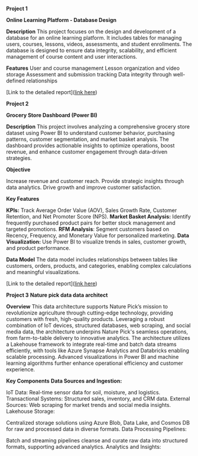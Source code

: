 **Project 1**

**Online Learning Platform - Database Design**

**Description**
This project focuses on the design and development of a database for an online learning platform. It includes tables for managing users, courses, lessons, videos, assessments, and student enrollments. The database is designed to ensure data integrity, scalability, and efficient management of course content and user interactions.

**Features**
User and course management
Lesson organization and video storage
Assessment and submission tracking
Data integrity through well-defined relationships

[Link to the detailed report]([link here](https://github.com/Dhvanil25/Data-science-Course-Projects/blob/ac07030a67ed38832f398d3a71d5bddc6e0fcccb/Learning%20platfrom%20database%20design%20and%20development.pdf))

**Project 2**

**Grocery Store Dashboard (Power BI)**

**Description**
This project involves analyzing a comprehensive grocery store dataset using Power BI to understand customer behavior, purchasing patterns, customer segmentation, and market basket analysis. The dashboard provides actionable insights to optimize operations, boost revenue, and enhance customer engagement through data-driven strategies.

**Objective**

Increase revenue and customer reach.
Provide strategic insights through data analytics.
Drive growth and improve customer satisfaction.

**Key Features**

**KPIs:** Track Average Order Value (AOV), Sales Growth Rate, Customer Retention, and Net Promoter Score (NPS).
**Market Basket Analysis:** Identify frequently purchased product pairs for better stock management and targeted promotions.
**RFM Analysis**: Segment customers based on Recency, Frequency, and Monetary Value for personalized marketing.
**Data Visualization:** Use Power BI to visualize trends in sales, customer growth, and product performance.

**Data Model**
The data model includes relationships between tables like customers, orders, products, and categories, enabling complex calculations and meaningful visualizations.

[Link to the detailed report]([link here](https://github.com/Dhvanil25/Data-science-Course-Projects/blob/800055390c6076cea10fe112a05277948b426b03/grocery%20store%20analysis%20powerBI.pdf))


**Project 3**
**Nature pick data data architect**

**Overview**
This data architecture supports Nature Pick’s mission to revolutionize agriculture through cutting-edge technology, providing customers with fresh, high-quality products. Leveraging a robust combination of IoT devices, structured databases, web scraping, and social media data, the architecture underpins Nature Pick's seamless operations, from farm-to-table delivery to innovative analytics. The architecture utilizes a Lakehouse framework to integrate real-time and batch data streams efficiently, with tools like Azure Synapse Analytics and Databricks enabling scalable processing. Advanced visualizations in Power BI and machine learning algorithms further enhance operational efficiency and customer experience.

**Key Components**
**Data Sources and Ingestion:**

IoT Data: Real-time sensor data for soil, moisture, and logistics.
Transactional Systems: Structured sales, inventory, and CRM data.
External Sources: Web scraping for market trends and social media insights.
Lakehouse Storage:

Centralized storage solutions using Azure Blob, Data Lake, and Cosmos DB for raw and processed data in diverse formats.
Data Processing Pipelines:

Batch and streaming pipelines cleanse and curate raw data into structured formats, supporting advanced analytics.
Analytics and Insights:



